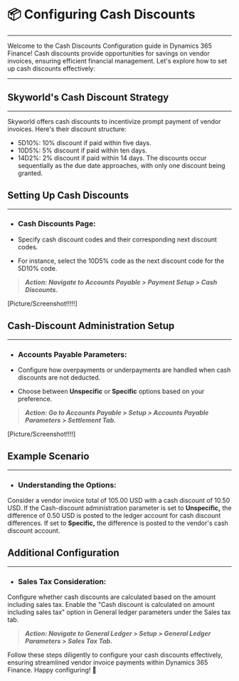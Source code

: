 # 📦 Configuring Cash Discounts
---

Welcome to the Cash Discounts Configuration guide in Dynamics 365 Finance! Cash discounts provide opportunities for savings on vendor invoices, ensuring efficient financial management. Let's explore how to set up cash discounts effectively:

---

## Skyworld's Cash Discount Strategy
---
Skyworld offers cash discounts to incentivize prompt payment of vendor invoices. Here's their discount structure:

- 5D10%: 10% discount if paid within five days.
- 10D5%: 5% discount if paid within ten days.
- 14D2%: 2% discount if paid within 14 days.
The discounts occur sequentially as the due date approaches, with only one discount being granted.

## Setting Up Cash Discounts
---

- ### Cash Discounts Page:

- Specify cash discount codes and their corresponding next discount codes.
- For instance, select the 10D5% code as the next discount code for the 5D10% code.

> ***Action: Navigate to Accounts Payable > Payment Setup > Cash Discounts.***

[Picture/Screenshot!!!!!]


## Cash-Discount Administration Setup
---
- ### Accounts Payable Parameters:

- Configure how overpayments or underpayments are handled when cash discounts are not deducted.
- Choose between **Unspecific** or **Specific** options based on your preference.

> ***Action: Go to Accounts Payable > Setup > Accounts Payable Parameters > Settlement Tab.***

[Picture/Screenshot!!!!]

## Example Scenario
---
- ### Understanding the Options:

Consider a vendor invoice total of 105.00 USD with a cash discount of 10.50 USD.
If the Cash-discount administration parameter is set to **Unspecific,** the difference of 0.50 USD is posted to the ledger account for cash discount differences.
If set to **Specific,** the difference is posted to the vendor's cash discount account.

## Additional Configuration
---
- ### Sales Tax Consideration:

Configure whether cash discounts are calculated based on the amount including sales tax.
Enable the "Cash discount is calculated on amount including sales tax" option in General ledger parameters under the Sales tax tab.

> ***Action: Navigate to General Ledger > Setup > General Ledger Parameters > Sales Tax Tab.***


Follow these steps diligently to configure your cash discounts effectively, ensuring streamlined vendor invoice payments within Dynamics 365 Finance. Happy configuring! 🚀